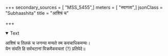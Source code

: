 +++
secondary_sources = [ "MSS_5455",]
meters = [ "स्वागता",]
jsonClass = "Subhaashita"
title = "आशिषं च"

+++

<details open><summary>Text</summary>

आशिषं च तिलकं च जनन्या मन्यते स्म कवचाधिकमन्यः।  
येन संयति हि सर्वभटानां विक्रमैकवचतां (?) प्रतिपेदे॥
</details>
